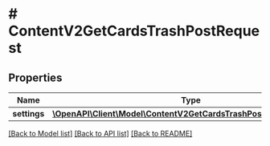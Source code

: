 # # ContentV2GetCardsTrashPostRequest

## Properties

Name | Type | Description | Notes
------------ | ------------- | ------------- | -------------
**settings** | [**\OpenAPI\Client\Model\ContentV2GetCardsTrashPostRequestSettings**](ContentV2GetCardsTrashPostRequestSettings.md) |  | [optional]

[[Back to Model list]](../../README.md#models) [[Back to API list]](../../README.md#endpoints) [[Back to README]](../../README.md)

